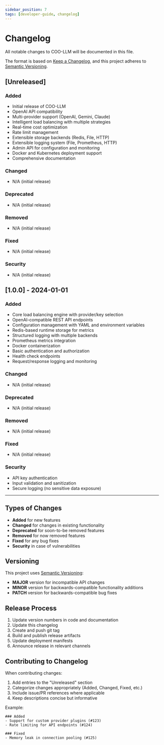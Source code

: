 ```yaml
---
sidebar_position: 7
tags: [developer-guide, changelog]
---
```


# Changelog


All notable changes to COO-LLM will be documented in this file.

The format is based on [Keep a Changelog](https://keepachangelog.com/en/1.0.0/),
and this project adheres to [Semantic Versioning](https://semver.org/spec/v2.0.0.html).

## [Unreleased]

### Added
- Initial release of COO-LLM
- OpenAI API compatibility
- Multi-provider support (OpenAI, Gemini, Claude)
- Intelligent load balancing with multiple strategies
- Real-time cost optimization
- Rate limit management
- Extensible storage backends (Redis, File, HTTP)
- Extensible logging system (File, Prometheus, HTTP)
- Admin API for configuration and monitoring
- Docker and Kubernetes deployment support
- Comprehensive documentation

### Changed
- N/A (initial release)

### Deprecated
- N/A (initial release)

### Removed
- N/A (initial release)

### Fixed
- N/A (initial release)

### Security
- N/A (initial release)

## [1.0.0] - 2024-01-01

### Added
- Core load balancing engine with provider/key selection
- OpenAI-compatible REST API endpoints
- Configuration management with YAML and environment variables
- Redis-based runtime storage for metrics
- Structured logging with multiple backends
- Prometheus metrics integration
- Docker containerization
- Basic authentication and authorization
- Health check endpoints
- Request/response logging and monitoring

### Changed
- N/A (initial release)

### Deprecated
- N/A (initial release)

### Removed
- N/A (initial release)

### Fixed
- N/A (initial release)

### Security
- API key authentication
- Input validation and sanitization
- Secure logging (no sensitive data exposure)

---

## Types of Changes

- **Added** for new features
- **Changed** for changes in existing functionality
- **Deprecated** for soon-to-be removed features
- **Removed** for now removed features
- **Fixed** for any bug fixes
- **Security** in case of vulnerabilities

## Versioning

This project uses [Semantic Versioning](https://semver.org/):

- **MAJOR** version for incompatible API changes
- **MINOR** version for backwards-compatible functionality additions
- **PATCH** version for backwards-compatible bug fixes

## Release Process

1. Update version numbers in code and documentation
2. Update this changelog
3. Create and push git tag
4. Build and publish release artifacts
5. Update deployment manifests
6. Announce release in relevant channels

## Contributing to Changelog

When contributing changes:

1. Add entries to the "Unreleased" section
2. Categorize changes appropriately (Added, Changed, Fixed, etc.)
3. Include issue/PR references where applicable
4. Keep descriptions concise but informative

Example:
```
### Added
- Support for custom provider plugins (#123)
- Rate limiting for API endpoints (#124)

### Fixed
- Memory leak in connection pooling (#125)
```